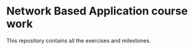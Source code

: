 # Network Based Application course work
  This repository contains all the exercises and milestones.
